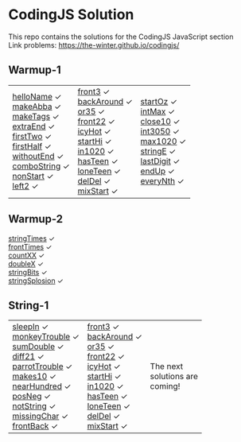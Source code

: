 # CodingJS Solution
This repo contains the solutions for the CodingJS JavaScript section <br>
Link problems: https://the-winter.github.io/codingjs/

## Warmup-1

<table>
   <tr>
      <td>
         <a href="https://github.com/sharipovme/codingjs-solution/blob/main/String-1/01_helloName.js">helloName</a> ✓ <br>
         <a href="https://github.com/sharipovme/codingjs-solution/blob/main/String-1/02_makeAbba.js">makeAbba</a> ✓ <br>
         <a href="https://github.com/sharipovme/codingjs-solution/blob/main/String-1/03_makeTags.js">makeTags</a> ✓ <br>
         <a href="https://github.com/sharipovme/codingjs-solution/blob/main/String-1/05_extraEnd.js">extraEnd</a> ✓ <br>
         <a href="https://github.com/sharipovme/codingjs-solution/blob/main/String-1/06_firstTwo.js">firstTwo</a> ✓ <br>
         <a href="https://github.com/sharipovme/codingjs-solution/blob/main/String-1/07_firstHalf.js">firstHalf</a> ✓ <br>
         <a href="https://github.com/sharipovme/codingjs-solution/blob/main/String-1/08_withoutEnd.js">withoutEnd</a> ✓ <br>
         <a href="https://github.com/sharipovme/codingjs-solution/blob/main/String-1/09_comboString.js">comboString</a> ✓ <br>
         <a href="https://github.com/sharipovme/codingjs-solution/blob/main/String-1/10_nonStart.js">nonStart</a> ✓ <br>
         <a href="https://github.com/sharipovme/codingjs-solution/blob/main/String-1/11_left2.js">left2</a> ✓ <br>
      </td>
      <td>
         <a href="https://github.com/sharipovme/codingjs-solution/blob/main/Warmup-1/12.%20front3.js">front3</a> ✓ <br>
         <a href="https://github.com/sharipovme/codingjs-solution/blob/main/Warmup-1/13_backAround.js">backAround</a> ✓ <br>
         <a href="https://github.com/sharipovme/codingjs-solution/blob/main/Warmup-1/14_or35.js">or35</a> ✓ <br>
         <a href="https://github.com/sharipovme/codingjs-solution/blob/main/Warmup-1/15_front22.js">front22</a> ✓ <br>
         <a href="https://github.com/sharipovme/codingjs-solution/blob/main/Warmup-1/16_icyHot.js">icyHot</a> ✓ <br>
         <a href="https://github.com/sharipovme/codingjs-solution/blob/main/Warmup-1/16_startHi.js">startHi</a> ✓ <br>
         <a href="https://github.com/sharipovme/codingjs-solution/blob/main/Warmup-1/17_in1020.js">in1020</a> ✓ <br>
         <a href="https://github.com/sharipovme/codingjs-solution/blob/main/Warmup-1/18_hasTeen.js">hasTeen</a> ✓ <br>
         <a href="https://github.com/sharipovme/codingjs-solution/blob/main/Warmup-1/19_loneTeen.js">loneTeen</a> ✓ <br>
         <a href="https://github.com/sharipovme/codingjs-solution/blob/main/Warmup-1/20_delDel.js">delDel</a> ✓ <br>
         <a href="https://github.com/sharipovme/codingjs-solution/blob/main/Warmup-1/21_mixStart.js">mixStart</a> ✓ <br>
      </td>
      <td>
         <a href="https://github.com/sharipovme/codingjs-solution/blob/main/Warmup-1/22_startOz.js">startOz</a> ✓ <br>
         <a href="https://github.com/sharipovme/codingjs-solution/blob/main/Warmup-1/23_intMax.js">intMax</a> ✓ <br>
         <a href="https://github.com/sharipovme/codingjs-solution/blob/main/Warmup-1/24_close10.js">close10</a> ✓ <br>
         <a href="https://github.com/sharipovme/codingjs-solution/blob/main/Warmup-1/25_in3050.js">int3050</a> ✓ <br>
         <a href="https://github.com/sharipovme/codingjs-solution/blob/main/Warmup-1/28_max1020.js">max1020</a> ✓ <br>
         <a href="https://github.com/sharipovme/codingjs-solution/blob/main/Warmup-1/29_stringE.js">stringE</a> ✓ <br>
         <a href="https://github.com/sharipovme/codingjs-solution/blob/main/Warmup-1/30_lastDigit.js">lastDigit</a> ✓ <br>
         <a href="https://github.com/sharipovme/codingjs-solution/blob/main/Warmup-1/31_endUp.js">endUp</a> ✓ <br>
         <a href="https://github.com/sharipovme/codingjs-solution/blob/main/Warmup-1/32_everyNth.js">everyNth</a> ✓ <br>
      </td>
   </tr>
</table>

## Warmup-2

  <a href="https://github.com/sharipovme/codingjs-solution/blob/main/Warmup-2/01_stringTimes.js">stringTimes</a> ✓ <br>
  <a href="https://github.com/sharipovme/codingjs-solution/blob/main/Warmup-2/02_frontTimes.js">frontTimes</a> ✓ <br>
  <a href="https://github.com/sharipovme/codingjs-solution/blob/main/Warmup-2/03_countXX.js">countXX</a> ✓ <br>
  <a href="https://github.com/sharipovme/codingjs-solution/blob/main/Warmup-2/04_doubleX.js">doubleX</a> ✓ <br>
  <a href="https://github.com/sharipovme/codingjs-solution/blob/main/Warmup-2/05_stringBits.js">stringBits</a> ✓ <br>
  <a href="https://github.com/sharipovme/codingjs-solution/blob/main/Warmup-2/06_stringSplosion.js">stringSplosion</a> ✓ <br>

## String-1

<table>
   <tr>
      <td>
         <a href="https://github.com/sharipovme/codingjs-solution/blob/main/Warmup-1/01_sleepIn.js">sleepIn</a> ✓ <br>
         <a href="https://github.com/sharipovme/codingjs-solution/blob/main/Warmup-1/02_monkeyTrouble.js">monkeyTrouble</a> ✓ <br>
         <a href="https://github.com/sharipovme/codingjs-solution/blob/main/Warmup-1/03_sumDouble.js">sumDouble</a> ✓ <br>
         <a href="https://github.com/sharipovme/codingjs-solution/blob/main/Warmup-1/04._diff21.js">diff21</a> ✓ <br>
         <a href="https://github.com/sharipovme/codingjs-solution/blob/main/Warmup-1/05_parrotTrouble.js">parrotTrouble</a> ✓ <br>
         <a href="https://github.com/sharipovme/codingjs-solution/blob/main/Warmup-1/06_makes10.js">makes10</a> ✓ <br>
         <a href="https://github.com/sharipovme/codingjs-solution/blob/main/Warmup-1/07_nearHundred.js">nearHundred</a> ✓ <br>
         <a href="https://github.com/sharipovme/codingjs-solution/blob/main/Warmup-1/08_posNeg.js">posNeg</a> ✓ <br>
         <a href="https://github.com/sharipovme/codingjs-solution/blob/main/Warmup-1/09_notString.js">notString</a> ✓ <br>
         <a href="https://github.com/sharipovme/codingjs-solution/blob/main/Warmup-1/10_missingChar.js">missingChar</a> ✓ <br>
         <a href="https://github.com/sharipovme/codingjs-solution/blob/main/Warmup-1/11_frontBack.js">frontBack</a> ✓ <br>
      </td>
      <td>
         <a href="https://github.com/sharipovme/codingjs-solution/blob/main/Warmup-1/12.%20front3.js">front3</a> ✓ <br>
         <a href="https://github.com/sharipovme/codingjs-solution/blob/main/Warmup-1/13_backAround.js">backAround</a> ✓ <br>
         <a href="https://github.com/sharipovme/codingjs-solution/blob/main/Warmup-1/14_or35.js">or35</a> ✓ <br>
         <a href="https://github.com/sharipovme/codingjs-solution/blob/main/Warmup-1/15_front22.js">front22</a> ✓ <br>
         <a href="https://github.com/sharipovme/codingjs-solution/blob/main/Warmup-1/16_icyHot.js">icyHot</a> ✓ <br>
         <a href="https://github.com/sharipovme/codingjs-solution/blob/main/Warmup-1/16_startHi.js">startHi</a> ✓ <br>
         <a href="https://github.com/sharipovme/codingjs-solution/blob/main/Warmup-1/17_in1020.js">in1020</a> ✓ <br>
         <a href="https://github.com/sharipovme/codingjs-solution/blob/main/Warmup-1/18_hasTeen.js">hasTeen</a> ✓ <br>
         <a href="https://github.com/sharipovme/codingjs-solution/blob/main/Warmup-1/19_loneTeen.js">loneTeen</a> ✓ <br>
         <a href="https://github.com/sharipovme/codingjs-solution/blob/main/Warmup-1/20_delDel.js">delDel</a> ✓ <br>
         <a href="https://github.com/sharipovme/codingjs-solution/blob/main/Warmup-1/21_mixStart.js">mixStart</a> ✓ <br>
      </td>
      <td>
         The next <br>
         solutions are <br>
         coming!
      </td>
   </tr>
</table>
